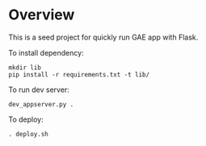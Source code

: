 # Overview

This is a seed project for quickly run GAE app with Flask.

To install dependency:

```
mkdir lib
pip install -r requirements.txt -t lib/
```

To run dev server:

```
dev_appserver.py .
```

To deploy:

```
. deploy.sh
```



